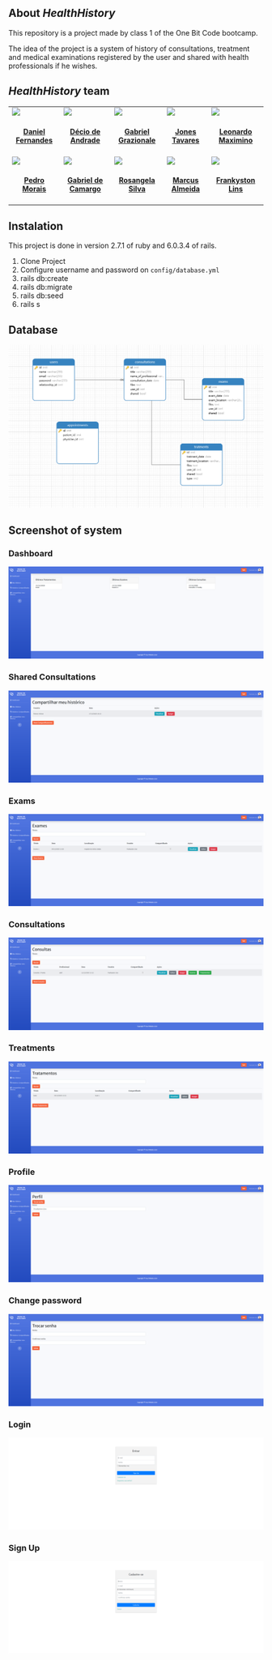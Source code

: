 <!-- https://raw.githubusercontent.com/fastlane/fastlane/master/README.md -->
## About _HealthHistory_
This repository is a project made by class 1 of the One Bit Code bootcamp.

The idea of the project is a system of history of consultations, treatment and medical examinations registered by the user and shared with health professionals if he wishes.

## _HealthHistory_ team

<!-- This table is regenerated and resorted on each release -->
<table id='team'>
<tr>
<td id='aaron-brager'>
<a href='https://github.com/daniellvieira'>
<img src='https://github.com/daniellvieira.png?size=140'>
</a>
<h4 align='center'><a href='https://github.com/daniellvieira'>Daniel Fernandes</a></h4>
</td>
<td id='helmut-januschka'>
<a href='https://github.com/deciodeandrade'>
<img src='https://github.com/deciodeandrade.png?size=140'>
</a>
<h4 align='center'><a href='https://github.com/deciodeandrade'>Décio de Andrade</a></h4>
</td>
<td id='maksym-grebenets'>
<a href='https://github.com/grazionale'>
<img src='https://github.com/grazionale.png?size=140'>
</a>
<h4 align='center'><a href='https://github.com/grazionale'>Gabriel Grazionale</a></h4>
</td>
<td id='danielle-tomlinson'>
<a href='https://github.com/johnnybigoo'>
<img src='https://github.com/johnnybigoo.png?size=140'>
</a>
<h4 align='center'><a href='https://github.com/johnnybigoo'>Jones Tavares</a></h4>
</td>
<td id='max-ott'>
<a href='https://github.com/lmbernardo7520112'>
<img src='https://github.com/lmbernardo7520112.png?size=140'>
</a>
<h4 align='center'><a href='https://github.com/lmbernardo7520112'>Leonardo Maximino</a></h4>
</td>
</tr>
<tr>
<td id='andrew-mcburney'>
<a href='https://github.com/pedromorais1'>
<img src='https://github.com/pedromorais1.png?size=140'>
</a>
<h4 align='center'><a href='https://github.com/pedromorais1'>Pedro Morais</a></h4>
</td>
<td id='jérôme-lacoste'>
<a href='https://github.com/pinhaum'>
<img src='https://github.com/pinhaum.png?size=140'>
</a>
<h4 align='center'><a href='https://github.com/pinhaum'>Gabriel de Camargo</a></h4>
</td>
<td id='joshua-liebowitz'>
<a href='https://github.com/rosangelasilva1'>
<img src='https://github.com/rosangelasilva1.png?size=140'>
</a>
<h4 align='center'><a href='https://github.com/rosangelasilva1'>Rosangela Silva</a></h4>
</td>
<td id='fumiya-nakamura'>
<a href='https://github.com/s030827'>
<img src='https://github.com/s030827.png?size=140'>
</a>
<h4 align='center'><a href='https://github.com/s030827'>Marcus Almeida</a></h4>
</td>
<td id='fumiya-nakamura'>
<a href='https://github.com/frankyston'>
<img src='https://github.com/frankyston.png?size=140'>
</a>
<h4 align='center'><a href='https://github.com/frankyston'>Frankyston Lins</a></h4>
</td>
</table>

## Instalation

This project is done in version 2.7.1 of ruby and 6.0.3.4 of rails.

1. Clone Project
2. Configure username and password on `config/database.yml`
3. rails db:create 
4. rails db:migrate
5. rails db:seed
6. rails s

## Database

<img src='prints/banco-de-dados.png'>

## Screenshot of system

### Dashboard
<img src='prints/dashboard.png'>

### Shared Consultations
<img src='prints/compartilhar-historico.png'>

### Exams
<img src='prints/exames.png'>

### Consultations
<img src='prints/meu-historico.png'>

### Treatments
<img src='prints/tratamentos.png'>

### Profile
<img src='prints/profile.png'>

### Change password
<img src='prints/trocar-senha.png'>

### Login
<img src='prints/login.png'>

### Sign Up
<img src='prints/cadastre-se.png'>

